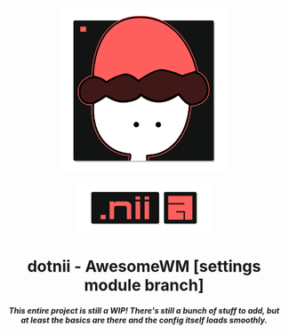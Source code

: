<p align=center>
	<img src="https://raw.githubusercontent.com/ryeenii/dotnii-awesome/master/icon/readme/dotnii.png" width="300">
</p>
<p align=center>
	<img src="https://raw.githubusercontent.com/ryeenii/dotnii-awesome/master/icon/readme/dotnii-awm.png" width="250">
</p>
<h1 align=center>
dotnii - AwesomeWM [settings module branch]
</h1>
<h4 align=center>
<i>
This entire project is still a WIP! There's still a bunch of stuff to add, but at least the basics are there and the config itself loads smoothly.
</i>
</h4>
